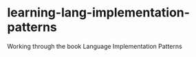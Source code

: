 learning-lang-implementation-patterns
=====================================

Working through the book Language Implementation Patterns
